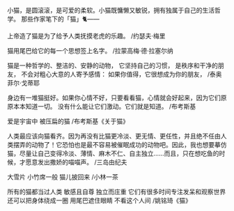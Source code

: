 小猫，是圆滚滚，是可爱的柔软。小猫既慵懒又敏锐，拥有独属于自己的生活哲学。
那些作家笔下的「猫」🐈——


上帝造了猫是为了给予人类抚摸老虎的乐趣。
/约瑟夫·梅里

猫用尾巴给它的每一个思想签上名字。
/拉蒙高梅·德·拉塞尔纳

猫是一种哲学的、整洁的、安静的动物，
它坚持自己的习惯，
是秩序和干净的朋友，
不会对粗心大意的人寄予感情：
如果你值得，它很想成为你的朋友，
/泰奥菲尔·戈蒂耶

身边有一堆猫挺好。如果你心情不好，只要看看猫，心情就会好起来，因为它们原原本本知道一切。
没有什么能让它们激动。它们就是知道。
/布考斯基

爱是宇宙中
被压扁的猫
/布考斯基《关于猫》

人类最应该向猫看齐。因为再没有比猫更冷淡、更无情、更任性，并且绝不任由人类摆弄的动物了！它恐怕也是最不容易被催眠成功的动物吧。因此，我也想要摹仿猫，尽量让自己变得冷淡、薄情、麻木不仁、自主独立……而且，只在想吃鱼的时候，才愿意发出撒娇的喵喵声。
/三岛由纪夫 

大雪片
小竹席一般
猫儿披回来
/小林一茶

所有的猫都当过人类
敏感且自尊
独立而庄重
它们有很多时间专注发呆和观察世界
还可以把身体绕成一圈
用尾巴遮住眼睛
不看这个人间
/姚铭琦《猫》

